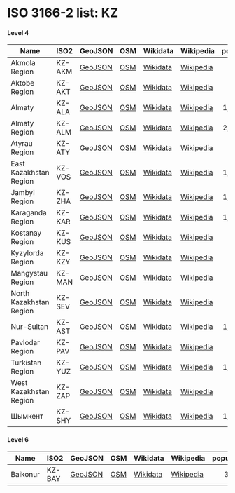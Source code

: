 # ISO 3166-2 list: KZ


#### Level 4
Name | ISO2 | GeoJSON | OSM | Wikidata | Wikipedia | population 
--- | --- | --- | --- | --- | --- | --: 
Akmola Region | KZ-AKM | [GeoJSON](../../geojson/high/iso2/KZ/KZ-AKM.geojson) | [OSM](https://www.openstreetmap.org/relation/215743) | [Wikidata](https://www.wikidata.org/wiki/Q485056) | [Wikipedia](http://en.wikipedia.org/wiki/ru%3A%D0%90%D0%BA%D0%BC%D0%BE%D0%BB%D0%B8%D0%BD%D1%81%D0%BA%D0%B0%D1%8F%20%D0%BE%D0%B1%D0%BB%D0%B0%D1%81%D1%82%D1%8C) | 733,113
Aktobe Region | KZ-AKT | [GeoJSON](../../geojson/high/iso2/KZ/KZ-AKT.geojson) | [OSM](https://www.openstreetmap.org/relation/215683) | [Wikidata](https://www.wikidata.org/wiki/Q485437) | [Wikipedia](http://en.wikipedia.org/wiki/ru%3A%D0%90%D0%BA%D1%82%D1%8E%D0%B1%D0%B8%D0%BD%D1%81%D0%BA%D0%B0%D1%8F%20%D0%BE%D0%B1%D0%BB%D0%B0%D1%81%D1%82%D1%8C) | 797,036
Almaty | KZ-ALA | [GeoJSON](../../geojson/high/iso2/KZ/KZ-ALA.geojson) | [OSM](https://www.openstreetmap.org/relation/2465058) | [Wikidata](https://www.wikidata.org/wiki/Q35493) | [Wikipedia](http://en.wikipedia.org/wiki/ru%3A%D0%90%D0%BB%D0%BC%D0%B0-%D0%90%D1%82%D0%B0) | 1,806,833
Almaty Region | KZ-ALM | [GeoJSON](../../geojson/high/iso2/KZ/KZ-ALM.geojson) | [OSM](https://www.openstreetmap.org/relation/215718) | [Wikidata](https://www.wikidata.org/wiki/Q186466) | [Wikipedia](http://en.wikipedia.org/wiki/ru%3A%D0%90%D0%BB%D0%BC%D0%B0%D1%82%D0%B8%D0%BD%D1%81%D0%BA%D0%B0%D1%8F%20%D0%BE%D0%B1%D0%BB%D0%B0%D1%81%D1%82%D1%8C) | 2,038,934
Atyrau Region | KZ-ATY | [GeoJSON](../../geojson/high/iso2/KZ/KZ-ATY.geojson) | [OSM](https://www.openstreetmap.org/relation/214834) | [Wikidata](https://www.wikidata.org/wiki/Q427658) | [Wikipedia](http://en.wikipedia.org/wiki/ru%3A%D0%90%D1%82%D1%8B%D1%80%D0%B0%D1%83%D1%81%D0%BA%D0%B0%D1%8F%20%D0%BE%D0%B1%D0%BB%D0%B0%D1%81%D1%82%D1%8C) | 556,388
East Kazakhstan Region | KZ-VOS | [GeoJSON](../../geojson/high/iso2/KZ/KZ-VOS.geojson) | [OSM](https://www.openstreetmap.org/relation/215699) | [Wikidata](https://www.wikidata.org/wiki/Q36156) | [Wikipedia](http://en.wikipedia.org/wiki/ru%3A%D0%92%D0%BE%D1%81%D1%82%D0%BE%D1%87%D0%BD%D0%BE-%D0%9A%D0%B0%D0%B7%D0%B0%D1%85%D1%81%D1%82%D0%B0%D0%BD%D1%81%D0%BA%D0%B0%D1%8F%20%D0%BE%D0%B1%D0%BB%D0%B0%D1%81%D1%82%D1%8C) | 1,393,932
Jambyl Region | KZ-ZHA | [GeoJSON](../../geojson/high/iso2/KZ/KZ-ZHA.geojson) | [OSM](https://www.openstreetmap.org/relation/215722) | [Wikidata](https://www.wikidata.org/wiki/Q486657) | [Wikipedia](http://en.wikipedia.org/wiki/ru%3A%D0%96%D0%B0%D0%BC%D0%B1%D1%8B%D0%BB%D1%81%D0%BA%D0%B0%D1%8F%20%D0%BE%D0%B1%D0%BB%D0%B0%D1%81%D1%82%D1%8C) | 1,071,645
Karaganda Region | KZ-KAR | [GeoJSON](../../geojson/high/iso2/KZ/KZ-KAR.geojson) | [OSM](https://www.openstreetmap.org/relation/215776) | [Wikidata](https://www.wikidata.org/wiki/Q485429) | [Wikipedia](http://en.wikipedia.org/wiki/ru%3A%D0%9A%D0%B0%D1%80%D0%B0%D0%B3%D0%B0%D0%BD%D0%B4%D0%B8%D0%BD%D1%81%D0%BA%D0%B0%D1%8F%20%D0%BE%D0%B1%D0%BB%D0%B0%D1%81%D1%82%D1%8C) | 1,363,638
Kostanay Region | KZ-KUS | [GeoJSON](../../geojson/high/iso2/KZ/KZ-KUS.geojson) | [OSM](https://www.openstreetmap.org/relation/1288730) | [Wikidata](https://www.wikidata.org/wiki/Q485605) | [Wikipedia](http://en.wikipedia.org/wiki/ru%3A%D0%9A%D0%BE%D1%81%D1%82%D0%B0%D0%BD%D0%B0%D0%B9%D1%81%D0%BA%D0%B0%D1%8F%20%D0%BE%D0%B1%D0%BB%D0%B0%D1%81%D1%82%D1%8C) | 880,227
Kyzylorda Region | KZ-KZY | [GeoJSON](../../geojson/high/iso2/KZ/KZ-KZY.geojson) | [OSM](https://www.openstreetmap.org/relation/215727) | [Wikidata](https://www.wikidata.org/wiki/Q485322) | [Wikipedia](http://en.wikipedia.org/wiki/ru%3A%D0%9A%D1%8B%D0%B7%D1%8B%D0%BB%D0%BE%D1%80%D0%B4%D0%B8%D0%BD%D1%81%D0%BA%D0%B0%D1%8F%20%D0%BE%D0%B1%D0%BB%D0%B0%D1%81%D1%82%D1%8C) | 727,990
Mangystau Region | KZ-MAN | [GeoJSON](../../geojson/high/iso2/KZ/KZ-MAN.geojson) | [OSM](https://www.openstreetmap.org/relation/215686) | [Wikidata](https://www.wikidata.org/wiki/Q238931) | [Wikipedia](http://en.wikipedia.org/wiki/ru%3A%D0%9C%D0%B0%D0%BD%D0%B3%D0%B8%D1%81%D1%82%D0%B0%D1%83%D1%81%D0%BA%D0%B0%D1%8F%20%D0%BE%D0%B1%D0%BB%D0%B0%D1%81%D1%82%D1%8C) | 596,706
North Kazakhstan Region | KZ-SEV | [GeoJSON](../../geojson/high/iso2/KZ/KZ-SEV.geojson) | [OSM](https://www.openstreetmap.org/relation/215760) | [Wikidata](https://www.wikidata.org/wiki/Q485088) | [Wikipedia](http://en.wikipedia.org/wiki/ru%3A%D0%A1%D0%B5%D0%B2%D0%B5%D1%80%D0%BE-%D0%9A%D0%B0%D0%B7%D0%B0%D1%85%D1%81%D1%82%D0%B0%D0%BD%D1%81%D0%BA%D0%B0%D1%8F%20%D0%BE%D0%B1%D0%BB%D0%B0%D1%81%D1%82%D1%8C) | 579,403
Nur-Sultan | KZ-AST | [GeoJSON](../../geojson/high/iso2/KZ/KZ-AST.geojson) | [OSM](https://www.openstreetmap.org/relation/3087155) | [Wikidata](https://www.wikidata.org/wiki/Q1520) | [Wikipedia](http://en.wikipedia.org/wiki/ru%3A%D0%90%D1%81%D1%82%D0%B0%D0%BD%D0%B0) | 1,078,362
Pavlodar Region | KZ-PAV | [GeoJSON](../../geojson/high/iso2/KZ/KZ-PAV.geojson) | [OSM](https://www.openstreetmap.org/relation/215772) | [Wikidata](https://www.wikidata.org/wiki/Q486144) | [Wikipedia](http://en.wikipedia.org/wiki/ru%3A%D0%9F%D0%B0%D0%B2%D0%BB%D0%BE%D0%B4%D0%B0%D1%80%D1%81%D0%BA%D0%B0%D1%8F%20%D0%BE%D0%B1%D0%BB%D0%B0%D1%81%D1%82%D1%8C) | 
Turkistan Region | KZ-YUZ | [GeoJSON](../../geojson/high/iso2/KZ/KZ-YUZ.geojson) | [OSM](https://www.openstreetmap.org/relation/215739) | [Wikidata](https://www.wikidata.org/wiki/Q815330) | [Wikipedia](http://en.wikipedia.org/wiki/ru%3A%D0%A2%D1%83%D1%80%D0%BA%D0%B5%D1%81%D1%82%D0%B0%D0%BD%D1%81%D0%BA%D0%B0%D1%8F%20%D0%BE%D0%B1%D0%BB%D0%B0%D1%81%D1%82%D1%8C) | 1,929,000
West Kazakhstan Region | KZ-ZAP | [GeoJSON](../../geojson/high/iso2/KZ/KZ-ZAP.geojson) | [OSM](https://www.openstreetmap.org/relation/215441) | [Wikidata](https://www.wikidata.org/wiki/Q486007) | [Wikipedia](http://en.wikipedia.org/wiki/ru%3A%D0%97%D0%B0%D0%BF%D0%B0%D0%B4%D0%BD%D0%BE-%D0%9A%D0%B0%D0%B7%D0%B0%D1%85%D1%81%D1%82%D0%B0%D0%BD%D1%81%D0%BA%D0%B0%D1%8F%20%D0%BE%D0%B1%D0%BB%D0%B0%D1%81%D1%82%D1%8C) | 618,261
Шымкент | KZ-SHY | [GeoJSON](../../geojson/high/iso2/KZ/KZ-SHY.geojson) | [OSM](https://www.openstreetmap.org/relation/3389772) | [Wikidata](https://www.wikidata.org/wiki/Q485496) | [Wikipedia](http://en.wikipedia.org/wiki/ru%3A%D0%A8%D1%8B%D0%BC%D0%BA%D0%B5%D0%BD%D1%82) | 1,018,974


#### Level 6
Name | ISO2 | GeoJSON | OSM | Wikidata | Wikipedia | population 
--- | --- | --- | --- | --- | --- | --: 
Baikonur | KZ-BAY | [GeoJSON](../../geojson/high/iso2/KZ/KZ-BAY.geojson) | [OSM](https://www.openstreetmap.org/relation/5295657) | [Wikidata](https://www.wikidata.org/wiki/Q165413) | [Wikipedia](http://en.wikipedia.org/wiki/kk%3A%D0%91%D0%B0%D0%B9%D2%9B%D0%BE%D2%A3%D1%8B%D1%80%20%28%D2%9B%D0%B0%D0%BB%D0%B0%29) | 39,161
